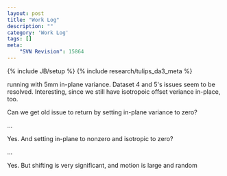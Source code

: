 ```yaml
---
layout: post
title: "Work Log"
description: ""
category: 'Work Log'
tags: []
meta: 
    "SVN Revision": 15864
---
```

{% include JB/setup %}
{% include research/tulips_da3_meta %}

running with 5mm in-plane variance.  Dataset 4 and 5's issues seem to be resolved.  Interesting, since we still have isotropoic offset veriance in-place, too.  

Can we get old issue to return by setting in-plane variance to zero?  

...

Yes.  And setting in-plane to nonzero and isotropic to zero?  

...

Yes.  But shifting is very significant, and motion is large and random
